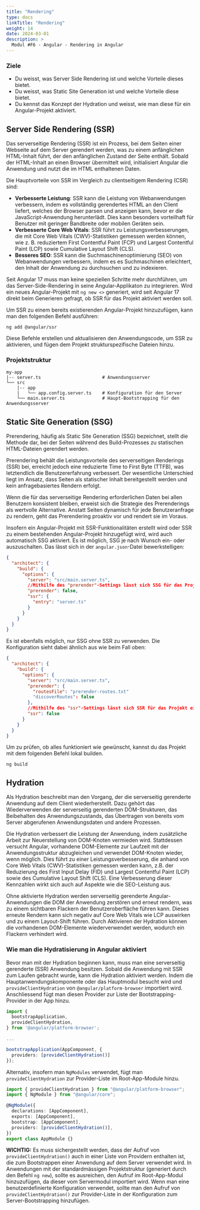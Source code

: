 ```yaml
---
title: "Rendering"
type: docs
linkTitle: "Rendering"
weight: 14
date: 2024-03-01
description: >
  Modul #F6 - Angular - Rendering in Angular
---
```


### Ziele
- Du weisst, was Server Side Rendering ist und welche Vorteile dieses bietet. 
- Du weisst, was Static Site Generation ist und welche Vorteile diese bietet. 
- Du kennst das Konzept der Hydration und weisst, wie man diese für ein Angular-Projekt aktiviert. 

## Server Side Rendering (SSR)

Das serverseitige Rendering (SSR) ist ein Prozess, bei dem Seiten einer Webseite auf dem Server gerendert werden, was zu einem anfänglichen HTML-Inhalt führt, der den anfänglichen Zustand der Seite enthält.
Sobald der HTML-Inhalt an einen Browser übermittelt wird, initialisiert Angular die Anwendung und nutzt die im HTML enthaltenen Daten.

Die Hauptvorteile von SSR im Vergleich zu clientseitigem Rendering (CSR) sind:

- **Verbesserte Leistung**: SSR kann die Leistung von Webanwendungen verbessern, indem es vollständig gerendertes HTML an den Client liefert, welches der Browser parsen und anzeigen kann, bevor er die JavaScript-Anwendung herunterlädt.
  Dies kann besonders vorteilhaft für Benutzer mit geringer Bandbreite oder mobilen Geräten sein.
- **Verbesserte Core Web Vitals**: SSR führt zu Leistungsverbesserungen, die mit Core Web Vitals (CWV)-Statistiken gemessen werden können, wie z. B. reduziertem First Contentful Paint (FCP) und Largest Contentful Paint (LCP) sowie Cumulative Layout Shift (CLS).
- **Besseres SEO**: SSR kann die Suchmaschinenoptimierung (SEO) von Webanwendungen verbessern, indem es es Suchmaschinen erleichtert, den Inhalt der Anwendung zu durchsuchen und zu indexieren.

Seit Angular 17 muss man keine speziellen Schritte mehr durchführen, um das Server-Side-Rendering in seine Angular-Applikaton zu integrieren.
Wird ein neues Angular-Projekt mit `ng new <>` generiert, wird seit Angular 17 direkt beim Generieren gefragt, ob SSR für das Projekt aktiviert werden soll.

Um SSR zu einem bereits existierenden Angular-Projekt hinzuzufügen, kann man den folgenden Befehl ausführen: 
```shell
ng add @angular/ssr
```
Diese Befehle erstellen und aktualisieren den Anwendungscode, um SSR zu aktivieren, und fügen dem Projekt strukturspezifische Dateien hinzu.

### Projektstruktur

```
my-app
|-- server.ts                       # Anwendungsserver
└── src
    |-- app
    |   └── app.config.server.ts    # Konfiguration für den Server
    └── main.server.ts              # Haupt-Bootstrapping für den Anwendungsserver
```

## Static Site Generation (SSG)

Prerendering, häufig als Static Site Generation (SSG) bezeichnet, stellt die Methode dar, bei der Seiten während des Build-Prozesses zu statischen HTML-Dateien gerendert werden.

Prerendering behält die Leistungsvorteile des serverseitigen Renderings (SSR) bei, erreicht jedoch eine reduzierte Time to First Byte (TTFB), was letztendlich die Benutzererfahrung verbessert.
Der wesentliche Unterschied liegt im Ansatz, dass Seiten als statischer Inhalt bereitgestellt werden und kein anfragebasiertes Rendern erfolgt.

Wenn die für das serverseitige Rendering erforderlichen Daten bei allen Benutzern konsistent bleiben, erweist sich die Strategie des Prerenderings als wertvolle Alternative.
Anstatt Seiten dynamisch für jede Benutzeranfrage zu rendern, geht das Prerendering proaktiv vor und rendert sie im Voraus.

Insofern ein Angular-Projekt mit SSR-Funktionalitäten erstellt wird oder SSR zu einem bestehenden Angular-Projekt hinzugefügt wird, wird auch automatisch SSG aktiviert. 
Es ist möglich, SSG je nach Wunsch ein- oder auszuschalten. Das lässt sich in der `angular.json`-Datei bewerkstelligen: 

```json
{
  "architect": {
    "build": {
      "options": {
        "server": "src/main.server.ts",
        //Mithilfe des "prerender"-Settings lässt sich SSG für das Projekt ein- oder ausschalten  
        "prerender": false,
        "ssr": {
          "entry": "server.ts"
        }
      }
    }
  }
}
```

Es ist ebenfalls möglich, nur SSG ohne SSR zu verwenden. Die Konfiguration sieht dabei ähnlich aus wie beim Fall oben:

```json
{
  "architect": {
    "build": {
      "options": {
        "server": "src/main.server.ts",
        "prerender": {
          "routesFile": "prerender-routes.txt"
          "discoverRoutes": false
        },
        //Mithilfe des "ssr"-Settings lässt sich SSR für das Projekt ein- oder ausschalten 
        "ssr": false
      }
    }
  }
}
```

Um zu prüfen, ob alles funktioniert wie gewünscht, kannst du das Projekt mit dem folgenden Befehl lokal builden. 

```shell
ng build
```

## Hydration

Als Hydration beschreibt man den Vorgang, der die serverseitig gerenderte Anwendung auf dem Client wiederherstellt. Dazu gehört das Wiederverwenden der serverseitig gerenderten DOM-Strukturen, das Beibehalten des Anwendungszustands, das Übertragen von bereits vom Server abgerufenen Anwendungsdaten und andere Prozessen.

Die Hydration verbessert die Leistung der Anwendung, indem zusätzliche Arbeit zur Neuerstellung von DOM-Knoten vermieden wird. Stattdessen versucht Angular, vorhandene DOM-Elemente zur Laufzeit mit der Anwendungsstruktur abzugleichen und verwendet DOM-Knoten wieder, wenn möglich.
Dies führt zu einer Leistungsverbesserung, die anhand von Core Web Vitals (CWV)-Statistiken gemessen werden kann, z.B. der Reduzierung des First Input Delay (FID) und Largest Contentful Paint (LCP) sowie des Cumulative Layout Shift (CLS). Eine Verbesserung dieser Kennzahlen wirkt sich auch auf Aspekte wie die SEO-Leistung aus.

Ohne aktivierte Hydration werden serverseitig gerenderte Angular-Anwendungen die DOM der Anwendung zerstören und erneut rendern, was zu einem sichtbaren Flackern der Benutzeroberfläche führen kann. Dieses erneute Rendern kann sich negativ auf Core Web Vitals wie LCP auswirken und zu einem Layout-Shift führen.
Durch Aktivieren der Hydration können die vorhandenen DOM-Elemente wiederverwendet werden, wodurch ein Flackern verhindert wird.

### Wie man die Hydratisierung in Angular aktiviert

Bevor man mit der Hydration beginnen kann, muss man eine serverseitig gerenderte (SSR) Anwendung besitzen. Sobald die Anwendung mit SSR zum Laufen gebracht wurde, kann die Hydration aktiviert werden. Indem die Hauptanwendungskomponente oder das Hauptmodul besucht wird und `provideClientHydration` von `@angular/platform-browser` importiert wird.
Anschliessend fügt man diesen Provider zur Liste der Bootstrapping-Provider in der App hinzu.

```ts
import {
  bootstrapApplication,
  provideClientHydration,
} from '@angular/platform-browser';

...

bootstrapApplication(AppComponent, {
  providers: [provideClientHydration()]
});
```

Alternativ, insofern man `NgModules` verwendet, fügt man `provideClientHydration` zur Provider-Liste im Root-App-Module hinzu.

```ts
import { provideClientHydration } from "@angular/platform-browser";
import { NgModule } from "@angular/core";

@NgModule({
  declarations: [AppComponent],
  exports: [AppComponent],
  bootstrap: [AppComponent],
  providers: [provideClientHydration()],
})
export class AppModule {}
```

**WICHTIG:** Es muss sichergestellt werden, dass der Aufruf von `provideClientHydration()` auch in einer Liste von Providern enthalten ist, die zum Bootstrappen einer Anwendung auf dem Server verwendet wird. In Anwendungen mit der standardmässigen Projektstruktur (generiert durch den Befehl `ng new`), sollte es ausreichen, den Aufruf im Root-App-Modul hinzuzufügen, da dieser vom Servermodul importiert wird.
Wenn man eine benutzerdefinierte Konfiguration verwendet, sollte man den Aufruf von `provideClientHydration()` zur Provider-Liste in der Konfiguration zum Server-Bootstrapping hinzufügen.
